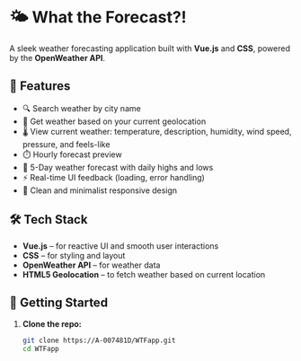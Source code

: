 # 🌤️ What the Forecast?!

A sleek weather forecasting application built with **Vue.js** and **CSS**, powered by the **OpenWeather API**.

## 🚀 Features

- 🔍 Search weather by city name
- 📍 Get weather based on your current geolocation
- 🌡️ View current weather: temperature, description, humidity, wind speed, pressure, and feels-like
- ⏱️ Hourly forecast preview
- 📅 5-Day weather forecast with daily highs and lows
- ⚡ Real-time UI feedback (loading, error handling)
- 🎨 Clean and minimalist responsive design


## 🛠️ Tech Stack

- **Vue.js** – for reactive UI and smooth user interactions
- **CSS** – for styling and layout
- **OpenWeather API** – for weather data
- **HTML5 Geolocation** – to fetch weather based on current location

## 🔧 Getting Started

1. **Clone the repo:**

   ```bash
   git clone https://A-007481D/WTFapp.git
   cd WTFapp
